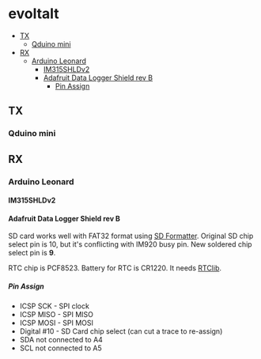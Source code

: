 evoltalt
====

<!-- TOC depthFrom:2 depthTo:6 withLinks:1 updateOnSave:1 orderedList:0 -->

- [TX](#tx)
	- [Qduino mini](#qduino-mini)
- [RX](#rx)
	- [Arduino Leonard](#arduino-leonard)
		- [IM315SHLDv2](#im315shldv2)
		- [Adafruit Data Logger Shield rev B](#adafruit-data-logger-shield-rev-b)
			- [Pin Assign](#pin-assign)

<!-- /TOC -->

## TX
### Qduino mini

## RX
### Arduino Leonard
#### IM315SHLDv2
#### Adafruit Data Logger Shield rev B
SD card works well with FAT32 format using [SD Formatter](https://www.sdcard.org/downloads/formatter_4/).
Original SD chip select pin is 10, but it's conflicting with IM920 busy pin.
New soldered chip select pin is **9**.

RTC chip is PCF8523.
Battery for RTC is CR1220.
It needs [RTClib](https://github.com/adafruit/RTClib).

##### Pin Assign
* ICSP SCK - SPI clock
* ICSP MISO - SPI MISO
* ICSP MOSI - SPI MOSI
* Digital #10 - SD Card chip select (can cut a trace to re-assign)
* SDA not connected to A4
* SCL not connected to A5
